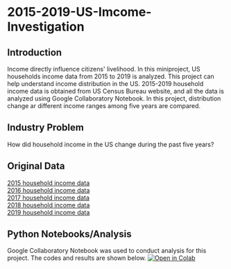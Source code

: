 # 2015-2019-US-Imcome-Investigation
## Introduction
Income directly influence citizens' livelihood. In this miniproject, US households income data from 2015 to 2019 is analyzed. This project can help understand income distribution in the US. 2015-2019 household income data is obtained from US Census Bureau website, and all the data is analyzed using Google Collaboratory Notebook. In this project, distribution change ar different income ranges among five years are compared. 
## Industry Problem
How did household income in the US change during the past five years? 
## Original Data
[2015 household income data](https://github.com/zpren1998/2015-2019-US-Imcome-Investigation/blob/main/INCOME%20IN%20THE%20PAST%2012%20MONTHS%20(IN%202015%20INFLATION-ADJUSTED%20DOLLARS).csv)  
[2016 household income data](https://github.com/zpren1998/2015-2019-US-Imcome-Investigation/blob/main/INCOME%20IN%20THE%20PAST%2012%20MONTHS%20(IN%202016%20INFLATION-ADJUSTED%20DOLLARS).csv)  
[2017 household income data](https://github.com/zpren1998/2015-2019-US-Imcome-Investigation/blob/main/INCOME%20IN%20THE%20PAST%2012%20MONTHS%20(IN%202017%20INFLATION-ADJUSTED%20DOLLARS).csv)  
[2018 household income data](https://github.com/zpren1998/2015-2019-US-Imcome-Investigation/blob/main/INCOME%20IN%20THE%20PAST%2012%20MONTHS%20(IN%202018%20INFLATION-ADJUSTED%20DOLLARS).csv)  
[2019 household income data](https://github.com/zpren1998/2015-2019-US-Imcome-Investigation/blob/main/INCOME%20IN%20THE%20PAST%2012%20MONTHS%20(IN%202019%20INFLATION-ADJUSTED%20DOLLARS).csv)
## Python Notebooks/Analysis
Google Collaboratory Notebook was used to conduct analysis for this project. The codes and results are shown below. 
[![Open in Colab](http://colab.research.google.com/assets/colab-badge.svg)](https://colab.research.google.com/drive/14QELJc3pfDdSW4xcKf3r-dpaRcIhidgI?usp=sharing)
